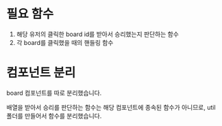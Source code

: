 # 필요 함수

1. 해당 유저의 클릭한 board id를 받아서 승리했는지 판단하는 함수
2. 각 board를 클릭했을 때의 핸들링 함수

# 컴포넌트 분리

board 컴포넌트를 따로 분리했습니다.

배열을 받아서 승리를 판단하는 함수는 해당 컴포넌트에 종속된 함수가 아니므로,
util 폴더를 만들어서 함수를 분리했습니다.
